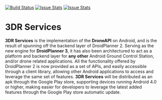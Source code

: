 [![Build Status](https://travis-ci.org/DroidPlanner/droidplanner.svg?branch=master)](https://travis-ci.org/DroidPlanner/3DRServices)
[![Issue Stats](http://issuestats.com/github/DroidPlanner/droidplanner/badge/pr)](http://issuestats.com/github/DroidPlanner/3DRServices)
[![Issue Stats](http://issuestats.com/github/DroidPlanner/droidplanner/badge/issue)](http://issuestats.com/github/DroidPlanner/3DRServices)

# 3DR Services
**3DR Services** is the implementation of the **DroneAPI** on Android, and is the result of spunning off the backend layer of DroidPlanner 2.
Serving as the new engine for **DroidPlanner 3**, it has also been architectured to act as a platform and backend layer for **any other** Android Ground Control Station, and/or drone related applications.
All the functionality offered by DroidPlanner 2 is now provided as a set of APIs, and easily accessible through a client library, allowing other Android applications to access and leverage the same set of features.
**3DR Services** will be distributed as an apk through the Google Play store, supporting devices running Android 4.0 or higher, making easier for developers to leverage the latest added features through the Google Play store automatic update.